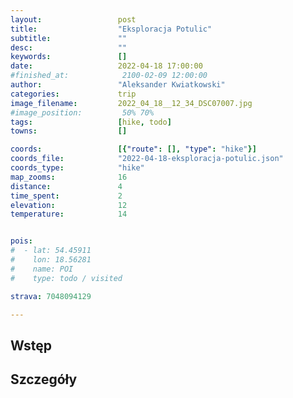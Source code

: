 ```yaml
---
layout:                 post
title:                  "Eksploracja Potulic"
subtitle:               ""
desc:                   ""
keywords:               []
date:                   2022-04-18 17:00:00
#finished_at:            2100-02-09 12:00:00
author:                 "Aleksander Kwiatkowski"
categories:             trip
image_filename:         2022_04_18__12_34_DSC07007.jpg
#image_position:         50% 70%
tags:                   [hike, todo]
towns:                  []

coords:                 [{"route": [], "type": "hike"}]
coords_file:            "2022-04-18-eksploracja-potulic.json"
coords_type:            "hike"
map_zooms:              16
distance:               4
time_spent:             2
elevation:              12
temperature:            14


pois:
#  - lat: 54.45911
#    lon: 18.56281
#    name: POI
#    type: todo / visited

strava: 7048094129

---
```



## Wstęp

## Szczegóły
